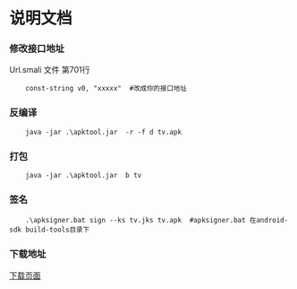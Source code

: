 # 说明文档

### 修改接口地址
Url.smali 文件  第701行
~~~ smali
    const-string v0, "xxxxx"  #改成你的接口地址
~~~

### 反编译
~~~
    java -jar .\apktool.jar  -r -f d tv.apk
~~~

### 打包
~~~
    java -jar .\apktool.jar  b tv
~~~

### 签名
~~~
    .\apksigner.bat sign --ks tv.jks tv.apk  #apksigner.bat 在android-sdk build-tools目录下
~~~


### 下载地址
[下载页面](https://github.com/larbing/mytv/releases/tag/v1)
